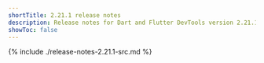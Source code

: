 ```yaml
---
shortTitle: 2.21.1 release notes
description: Release notes for Dart and Flutter DevTools version 2.21.1.
showToc: false
---
```


{% include ./release-notes-2.21.1-src.md %}
